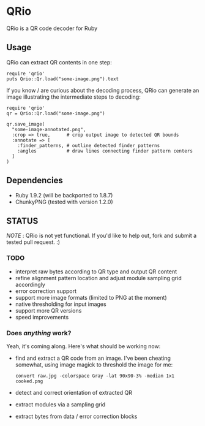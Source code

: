 # QRio

QRio is a QR code decoder for Ruby

## Usage

QRio can extract QR contents in one step:

    require 'qrio'
    puts Qrio::Qr.load("some-image.png").text

If you know / are curious about the decoding process, QRio can generate
an image illustrating the intermediate steps to decoding:

    require 'qrio'
    qr = Qrio::Qr.load("some-image.png")

    qr.save_image(
      "some-image-annotated.png",
      :crop => true,      # crop output image to detected QR bounds
      :annotate => [
        :finder_patterns, # outline detected finder patterns
        :angles           # draw lines connecting finder pattern centers
      ]
    )




## Dependencies

* Ruby 1.9.2 (will be backported to 1.8.7)
* ChunkyPNG (tested with version 1.2.0)

## STATUS

*NOTE* : QRio is not yet functional.  If you'd like to help out, fork and
submit a tested pull request.  :)

### TODO

* interpret raw bytes according to QR type and output QR content
* refine alignment pattern location and adjust module sampling grid
  accordingly
* error correction support
* support more image formats (limited to PNG at the moment)
* native thresholding for input images
* support more QR versions
* speed improvements

### Does *anything* work?

Yeah, it's coming along.  Here's what should be working now:

* find and extract a QR code from an image.  I've been cheating
  somewhat, using image magick to threshold the image for me:

      convert raw.jpg -colorspace Gray -lat 90x90-3% -median 1x1 cooked.png

* detect and correct orientation of extracted QR
* extract modules via a sampling grid
* extract bytes from data / error correction blocks


